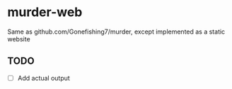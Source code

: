 # murder-web
Same as github.com/Gonefishing7/murder, except implemented as a static website
## TODO
- [ ] Add actual output
